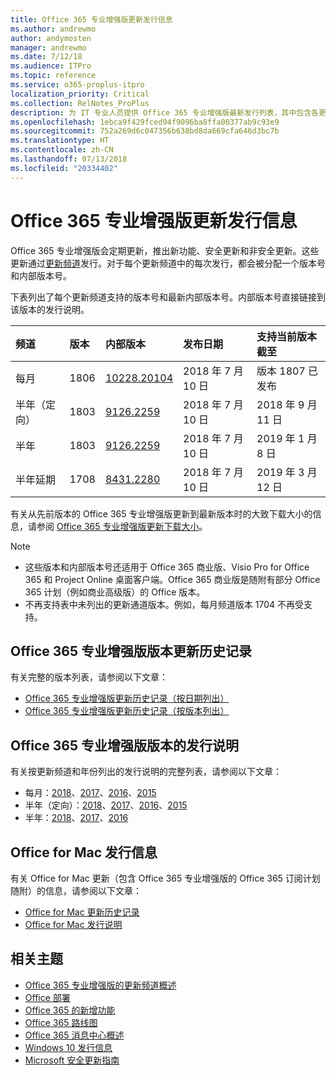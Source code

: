 ```yaml
---
title: Office 365 专业增强版更新发行信息
ms.author: andrewmo
author: andymosten
manager: andrewmo
ms.date: 7/12/18
ms.audience: ITPro
ms.topic: reference
ms.service: o365-proplus-itpro
localization_priority: Critical
ms.collection: RelNotes_ProPlus
description: 为 IT 专业人员提供 Office 365 专业增强版最新发行列表，其中包含各更新频道和发行说明链接以及更新历史记录
ms.openlocfilehash: 1ebca9f429fced94f9096ba8ffa00377ab9c93e9
ms.sourcegitcommit: 752a269d6c047356b638bd8da669cfa646d3bc7b
ms.translationtype: HT
ms.contentlocale: zh-CN
ms.lasthandoff: 07/13/2018
ms.locfileid: "20334402"
---
```

# <a name="release-information-for-updates-to-office-365-proplus"></a>Office 365 专业增强版更新发行信息

Office 365 专业增强版会定期更新，推出新功能、安全更新和非安全更新。这些更新通过[更新频道](https://docs.microsoft.com/deployoffice/overview-of-update-channels-for-office-365-proplus)发行。对于每个更新频道中的每次发行，都会被分配一个版本号和内部版本号。 

下表列出了每个更新频道支持的版本号和最新内部版本号。内部版本号直接链接到该版本的发行说明。 

  
|**频道**|**版本**|**内部版本**|**发布日期**|**支持当前版本截至**|
|:-----|:-----|:-----|:-----|:-----|
|每月  <br/> |1806  <br/> |[10228.20104](monthly-channel-2018.md#version-1806-july-10)  <br/> | 2018 年 7 月 10 日  <br/> |版本 1807 已发布 <br/>|
|半年（定向）  <br/> |1803  <br/> |[9126.2259](semi-annual-channel-targeted-2018.md#version-1803-july-10)  <br/> | 2018 年 7 月 10 日  <br/> |2018 年 9 月 11 日 <br/>|
|半年 <br/> |1803  <br/> | [9126.2259](semi-annual-channel-2018.md#version-1803-july-10) <br/> |2018 年 7 月 10 日  <br/> |2019 年 1 月 8 日 <br/>|
|半年延期 <br/> |1708  <br/> |[8431.2280](semi-annual-channel-2018.md#version-1708-july-10)  <br/> | 2018 年 7 月 10 日  <br/> |2019 年 3 月 12 日 <br/>|

有关从先前版本的 Office 365 专业增强版更新到最新版本时的大致下载大小的信息，请参阅 [Office 365 专业增强版更新下载大小](download-sizes-office365-proplus-updates.md)。

> [!NOTE]
> - 这些版本和内部版本号还适用于 Office 365 商业版、Visio Pro for Office 365 和 Project Online 桌面客户端。Office 365 商业版是随附有部分 Office 365 计划（例如商业高级版）的 Office 版本。
> - 不再支持表中未列出的更新通道版本。例如，每月频道版本 1704 不再受支持。 


## <a name="update-history-for-office-365-proplus-releases"></a>Office 365 专业增强版版本更新历史记录

有关完整的版本列表，请参阅以下文章：
 - [Office 365 专业增强版更新历史记录（按日期列出）](update-history-office365-proplus-by-date.md)
 - [Office 365 专业增强版更新历史记录（按版本列出）](update-history-office365-proplus-by-version.md)

## <a name="release-notes-for-office-365-proplus-releases"></a>Office 365 专业增强版版本的发行说明

有关按更新频道和年份列出的发行说明的完整列表，请参阅以下文章：
 - 每月：[2018](monthly-channel-2018.md)、[2017](monthly-channel-2017.md)、[2016](monthly-channel-2016.md)、[2015](monthly-channel-2015.md)
 - 半年（定向）：[2018](semi-annual-channel-targeted-2018.md)、[2017](semi-annual-channel-targeted-2017.md)、[2016](semi-annual-channel-targeted-2016.md)、[2015](semi-annual-channel-targeted-2015.md)
 - 半年：[2018](semi-annual-channel-2018.md)、[2017](semi-annual-channel-2017.md)、[2016](semi-annual-channel-2016.md)

## <a name="office-for-mac-release-information"></a>Office for Mac 发行信息

有关 Office for Mac 更新（包含 Office 365 专业增强版的 Office 365 订阅计划随附）的信息，请参阅以下文章：
 - [Office for Mac 更新历史记录](update-history-office-for-mac.md)
 - [Office for Mac 发行说明](release-notes-office-for-mac.md)


## <a name="related-topics"></a>相关主题

- [Office 365 专业增强版的更新频道概述](https://docs.microsoft.com/deployoffice/overview-of-update-channels-for-office-365-proplus)
- [Office 部署](https://docs.microsoft.com/deployoffice/)
- [Office 365 的新增功能](https://support.office.com/article/95c8d81d-08ba-42c1-914f-bca4603e1426)
- [Office 365 路线图](https://products.office.com/business/office-365-roadmap)
- [Office 365 消息中心概述](https://support.office.com/article/38fb3333-bfcc-4340-a37b-deda509c2093)
- [Windows 10 发行信息](https://www.microsoft.com/itpro/windows-10/release-information)
- [Microsoft 安全更新指南](https://portal.msrc.microsoft.com/)